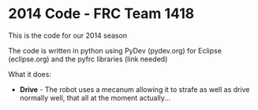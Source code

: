 # 2014 Code - FRC Team 1418

This is the code for our 2014 season

The code is written in python using PyDev (pydev.org) for Eclipse (eclipse.org)  and the pyfrc libraries (link needed)

What it does:
* **Drive** - The robot uses a mecanum allowing it to strafe as well as drive normally
well, that all at the moment actually...

